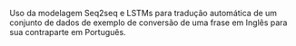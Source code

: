Uso da modelagem Seq2seq e LSTMs para tradução automática de um conjunto de dados de exemplo de conversão de uma frase em Inglês para sua contraparte em Português.
